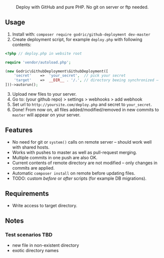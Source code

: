 <p align="center">Deploy with GitHub and pure PHP. No git on server or ftp needed.</p>

## Usage

1. Install with: `composer require godric/github-deployment dev-master`
2. Create deployment script, for example `deploy.php` with following contents:

```php
<?php // deploy.php in website root

require 'vendor/autoload.php';

(new Godric\GithubDeployment\GithubDeployment([
    'secret'    =>  'your_secret',  // pick your secret
    'target'    =>  __DIR__ . '/.', // directory beeing synchronized – same as deploy.php
]))->autorun();
```

3. Upload new files to your server.
4. Go to: (your github repo) > settings > webhooks > add webhook
5. Set url to `http://yoursite.com/deploy.php` and secret to `your_secret`.
6. Done! From now on, all files added/modified/removed in new commits to `master` will appear on your server.

## Features

- No need for git or `system()` calls on remote server – should work well with shared hosts.
- Works with pushes to master as well as pull-request merging.
- Multiple commits in one push are also OK.
- Current contents of remote directory are not modified – only changes in commits are applied.
- Automatic `composer install` on remote before updating files.
- TODO: custom _before_ or _after_ scripts (for example DB migrations).

## Requirements

- Write access to target directory.

## Notes

### Test scenarios TBD

- new file in non-existent directory
- exotic directory names

